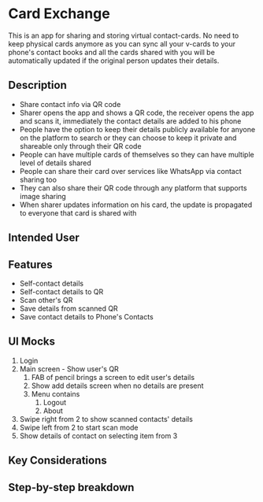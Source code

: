 # Card Exchange
This is an app for sharing and storing virtual contact-cards. No need to keep physical cards anymore
as you can sync all your v-cards to your phone's contact books and all the cards shared with you
will be automatically updated if the original person updates their details.

## Description
- Share contact info via QR code
- Sharer opens the app and shows a QR code, the receiver opens the app and scans it, immediately the contact details are added to his phone
- People have the option to keep their details publicly available for anyone on the platform to search or they can choose to keep it private and shareable only through their QR code
- People can have multiple cards of themselves so they can have multiple level of details shared
- People can share their card over services like WhatsApp via contact sharing too
- They can also share their QR code through any platform that supports image sharing
- When sharer updates information on his card, the update is propagated to everyone that card is
  shared with

## Intended User

## Features
- Self-contact details
- Self-contact details to QR
- Scan other's QR
- Save details from scanned QR
- Save contact details to Phone's Contacts

## UI Mocks
1. Login
2. Main screen - Show user's QR
    1. FAB of pencil brings a screen to edit user's details
    2. Show add details screen when no details are present
    3. Menu contains
        1. Logout
        2. About
3. Swipe right from 2 to show scanned contacts' details
4. Swipe left from 2 to start scan mode
5. Show details of contact on selecting item from 3

## Key Considerations

## Step-by-step breakdown
